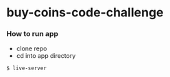 # buy-coins-code-challenge

### How to run app

- clone repo
- cd into app directory

`$ live-server`
